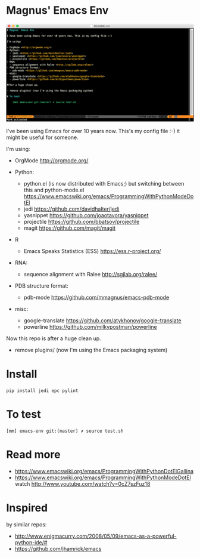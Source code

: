 # Magnus' Emacs Env

![](screenshot.png)

I've been using Emacs for over 10 years now. This's my config file :-) it might be useful for someone.

I'm using:

- OrgMode <http://orgmode.org/>
- Python:
  - python.el (is now distributed with Emacs;) but switching between this and python-mode.el <https://www.emacswiki.org/emacs/ProgrammingWithPythonModeDotEl>
  - jedi <https://github.com/davidhalter/jedi>
  - yasnippet <https://github.com/joaotavora/yasnippet>
  - projectile <https://github.com/bbatsov/projectile>
  - magit <https://github.com/magit/magit>
- R
  - Emacs Speaks Statistics (ESS) <https://ess.r-project.org/>
- RNA:
  - sequence alignment with Ralee <http://sgjlab.org/ralee/>
- PDB structure format:
  - pdb-mode <https://github.com/mmagnus/emacs-pdb-mode>

- misc:
  - google-translate <https://github.com/atykhonov/google-translate>
  - powerline <https://github.com/milkypostman/powerline>

Now this repo is after a huge clean up. 

- remove plugins/ (now I'm using the Emacs packaging system)

# Install

    pip install jedi epc pylint 

# To test

    [mm] emacs-env git:(master) ✗ source test.sh

# Read more

- https://www.emacswiki.org/emacs/ProgrammingWithPythonDotElGallina
- https://www.emacswiki.org/emacs/ProgrammingWithPythonModeDotEl watch http://www.youtube.com/watch?v=0cZ7szFuz18

# Inspired
by similar repos:

- http://www.enigmacurry.com/2008/05/09/emacs-as-a-powerful-python-ide/# 
- https://github.com/jhamrick/emacs
